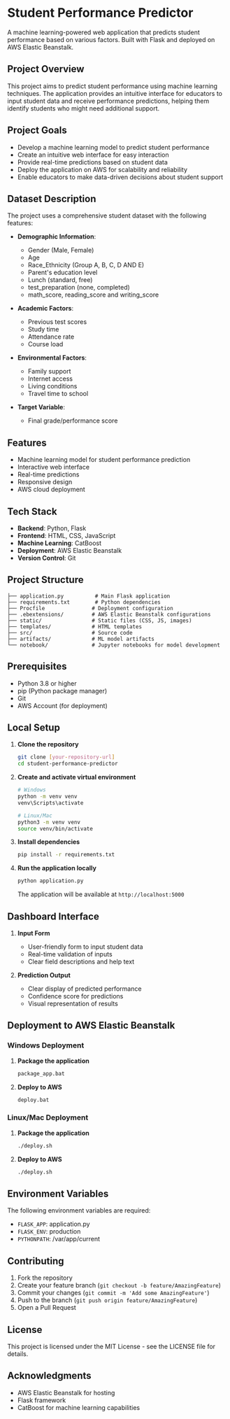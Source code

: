 # Student Performance Predictor

A machine learning-powered web application that predicts student performance based on various factors. Built with Flask and deployed on AWS Elastic Beanstalk.

## Project Overview

This project aims to predict student performance using machine learning techniques. The application provides an intuitive interface for educators to input student data and receive performance predictions, helping them identify students who might need additional support.

## Project Goals

- Develop a machine learning model to predict student performance
- Create an intuitive web interface for easy interaction
- Provide real-time predictions based on student data
- Deploy the application on AWS for scalability and reliability
- Enable educators to make data-driven decisions about student support

## Dataset Description

The project uses a comprehensive student dataset with the following features:

- **Demographic Information**:
  - Gender (Male, Female)
  - Age
  - Race_Ethnicity (Group A, B, C, D AND E)
  - Parent's education level
  - Lunch (standard, free)
  - test_preparation (none, completed)
  - math_score, reading_score and writing_score

- **Academic Factors**:
  - Previous test scores
  - Study time
  - Attendance rate
  - Course load

- **Environmental Factors**:
  - Family support
  - Internet access
  - Living conditions
  - Travel time to school

- **Target Variable**:
  - Final grade/performance score

## Features

- Machine learning model for student performance prediction
- Interactive web interface
- Real-time predictions
- Responsive design
- AWS cloud deployment

## Tech Stack

- **Backend**: Python, Flask
- **Frontend**: HTML, CSS, JavaScript
- **Machine Learning**: CatBoost
- **Deployment**: AWS Elastic Beanstalk
- **Version Control**: Git

## Project Structure

```
├── application.py          # Main Flask application
├── requirements.txt        # Python dependencies
├── Procfile               # Deployment configuration
├── .ebextensions/         # AWS Elastic Beanstalk configurations
├── static/                # Static files (CSS, JS, images)
├── templates/             # HTML templates
├── src/                   # Source code
├── artifacts/             # ML model artifacts
└── notebook/              # Jupyter notebooks for model development
```

## Prerequisites

- Python 3.8 or higher
- pip (Python package manager)
- Git
- AWS Account (for deployment)

## Local Setup

1. **Clone the repository**
   ```bash
   git clone [your-repository-url]
   cd student-performance-predictor
   ```

2. **Create and activate virtual environment**
   ```bash
   # Windows
   python -m venv venv
   venv\Scripts\activate

   # Linux/Mac
   python3 -m venv venv
   source venv/bin/activate
   ```

3. **Install dependencies**
   ```bash
   pip install -r requirements.txt
   ```

4. **Run the application locally**
   ```bash
   python application.py
   ```
   The application will be available at `http://localhost:5000`

## Dashboard Interface

1. **Input Form**
   - User-friendly form to input student data
   - Real-time validation of inputs
   - Clear field descriptions and help text

2. **Prediction Output**
   - Clear display of predicted performance
   - Confidence score for predictions
   - Visual representation of results

## Deployment to AWS Elastic Beanstalk

### Windows Deployment

1. **Package the application**
   ```bash
   package_app.bat
   ```

2. **Deploy to AWS**
   ```bash
   deploy.bat
   ```

### Linux/Mac Deployment

1. **Package the application**
   ```bash
   ./deploy.sh
   ```

2. **Deploy to AWS**
   ```bash
   ./deploy.sh
   ```

## Environment Variables

The following environment variables are required:

- `FLASK_APP`: application.py
- `FLASK_ENV`: production
- `PYTHONPATH`: /var/app/current

## Contributing

1. Fork the repository
2. Create your feature branch (`git checkout -b feature/AmazingFeature`)
3. Commit your changes (`git commit -m 'Add some AmazingFeature'`)
4. Push to the branch (`git push origin feature/AmazingFeature`)
5. Open a Pull Request

## License

This project is licensed under the MIT License - see the LICENSE file for details.

## Acknowledgments

- AWS Elastic Beanstalk for hosting
- Flask framework
- CatBoost for machine learning capabilities

